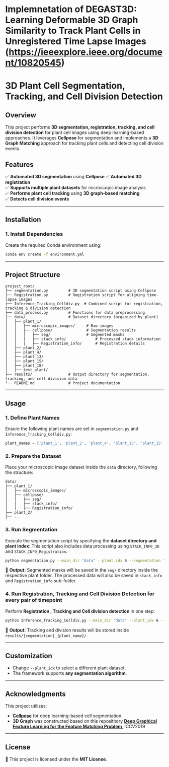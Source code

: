 # Implemnetation of **DEGAST3D: Learning Deformable 3D Graph Similarity to Track Plant Cells in Unregistered Time Lapse Images (https://ieeexplore.ieee.org/document/10820545)**
# **3D Plant Cell Segmentation, Tracking, and Cell Division Detection**

## **Overview**
This project performs **3D segmentation, registration, tracking, and cell division detection** for plant cell images using deep learning-based approaches. It leverages **Cellpose** for segmentation and implements a **3D Graph Matching** approach for tracking plant cells and detecting cell division events.

## **Features**
✅ **Automated 3D segmentation** using **Cellpose**
✅ **Automated 3D registration**  
✅ **Supports multiple plant datasets** for microscopic image analysis  
✅ **Performs plant cell tracking** using **3D graph-based matching**  
✅ **Detects cell division events**  

---

## **Installation**
### **1. Install Dependencies**
Create the required Conda environment using:
```bash
conda env create -f environment.yml
```

---

## **Project Structure**
```
project_root/
├── segmentation.py         # 3D segmentation script using Cellpose
├── Registration.py         # Registration script for aligning time-lapse images
├── Inference_Tracking_Celldiv.py  # Combined script for registration, tracking & division detection
├── data_process.py         # Functions for data preprocessing
├── data/                   # Dataset directory (organized by plant)
│   ├── plant_1/
│   │   ├── microscopic_images/     # Raw images
│   │   ├── cellpose/               # Segmentation results
│   │   │   ├── seg/                # Segmented masks
│   │   |	├── stack_info/             # Processed stack information
│   │   |	├── Registration_info/      # Registration details
│   ├── plant_2/
│   ├── plant_4/
│   ├── plant_13/
│   ├── plant_15/
│   ├── plant_18/
│   ├── test_plant/
├── results/                # Output directory for segmentation, tracking, and cell division data
└── README.md               # Project documentation
```

---

## **Usage**
### **1. Define Plant Names**
Ensure the following plant names are set in `segmentation.py` and `Inference_Tracking_Celldiv.py`:
```python
plant_names = ['plant_1', 'plant_2', 'plant_4', 'plant_13', 'plant_15', 'plant_18', 'test_plant']
```

### **2. Prepare the Dataset**
Place your microscopic image dataset inside the `data` directory, following the structure:
```
data/
├── plant_1/
│   ├── microscopic_images/
│   ├── cellpose/
│   │   ├── seg/
│   |	├── stack_info/
│   |	├── Registration_info/
├── plant_2/
├── ...
```

### **3. Run Segmentation**
Execute the segmentation script by specifying the **dataset directory and plant index**: This script also includes data processing using `STACK_INF0_3D` and `STACK_INF0_Registration`. 
```bash
python segmentation.py --main_dir "data" --plant_idx 6 --segmentation "cellpose"
```
📌 **Output:** Segmented masks will be saved in the `seg/` directory inside the respective plant folder.
The processed data will also be saved in `stack_info` and  `Registration_info` sub-folder.


### **4. Run Registration, Tracking and Cell Division Detection for every pair of timepoint**
Perform **Registration , Tracking and Cell division detection** in one step:
```bash
python Inference_Tracking_Celldiv.py --main_dir "data" --plant_idx 6 --segmentation "cellpose"
```
📌 **Output:** Tracking and division results will be stored inside `results/{segmentation}_{plant_name}/`.

---

## **Customization**
- Change `--plant_idx` to select a different plant dataset.
- The framework supports **any segmentation algorithm**.

---

## **Acknowledgments**
This project utilizes:
- **[Cellpose](https://github.com/MouseLand/cellpose)** for deep learning-based cell segmentation.
- **3D Graph** was constructed based on this reposititory **[Deep Graphical Feature Learning for the Feature Matching Problem](https://github.com/zzhang1987/Deep-Graphical-Feature-Learning)**, ICCV2019

---

## **License**
📜 This project is licensed under the **MIT License**.

